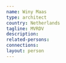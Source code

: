```yaml
---
name: Winy Maas
type: architect
country: Netherlands
tagline: MVRDV
description:
related-persons:
connections:
layout: person
---
```

